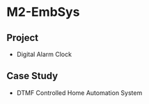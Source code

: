 # M2-EmbSys
## Project
-   Digital Alarm Clock
## Case Study
-   DTMF Controlled Home Automation System 
